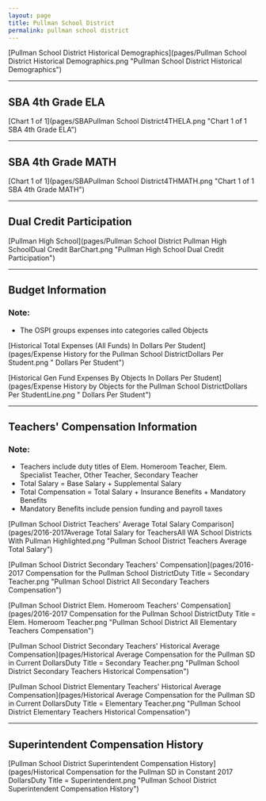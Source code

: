 ```yaml
---
layout: page
title: Pullman School District
permalink: pullman school district
---
```



[Pullman School District Historical Demographics](pages/Pullman School District Historical Demographics.png "Pullman School District Historical Demographics")

___

## SBA 4th Grade ELA

[Chart 1 of 1](pages/SBAPullman School District4THELA.png "Chart 1 of 1 SBA 4th Grade ELA")


___

## SBA 4th Grade MATH

[Chart 1 of 1](pages/SBAPullman School District4THMATH.png "Chart 1 of 1 SBA 4th Grade MATH")


___

## Dual Credit Participation

[Pullman High School](pages/Pullman School District Pullman High SchoolDual Credit BarChart.png "Pullman High School Dual Credit Participation")


___

## Budget Information
### Note:
- The OSPI groups expenses into categories called Objects

[Historical Total Expenses (All Funds) In Dollars Per Student](pages/Expense History for the Pullman School DistrictDollars Per Student.png " Dollars Per Student")

[Historical Gen Fund Expenses By Objects In Dollars Per Student](pages/Expense History by Objects for the Pullman School DistrictDollars Per StudentLine.png " Dollars Per Student")


___

## Teachers' Compensation Information
### Note:
- Teachers include duty titles of Elem. Homeroom Teacher, Elem. Specialist Teacher, Other Teacher, Secondary Teacher
- Total Salary = Base Salary + Supplemental Salary
- Total Compensation = Total Salary + Insurance Benefits + Mandatory Benefits
- Mandatory Benefits include pension funding and payroll taxes

[Pullman School District Teachers' Average Total Salary Comparison](pages/2016-2017Average Total Salary for TeachersAll WA School Districts With Pullman Highlighted.png "Pullman School District Teachers Average Total Salary")

[Pullman School District Secondary Teachers' Compensation](pages/2016-2017 Compensation for the Pullman School DistrictDuty Title = Secondary Teacher.png "Pullman School District All Secondary Teachers Compensation")

[Pullman School District Elem. Homeroom Teachers' Compensation](pages/2016-2017 Compensation for the Pullman School DistrictDuty Title = Elem. Homeroom Teacher.png "Pullman School District All Elementary Teachers Compensation")

[Pullman School District Secondary Teachers' Historical Average Compensation](pages/Historical Average Compensation for the Pullman SD in Current DollarsDuty Title = Secondary Teacher.png "Pullman School District Secondary Teachers Historical Compensation")

[Pullman School District Elementary Teachers' Historical Average Compensation](pages/Historical Average Compensation for the Pullman SD in Current DollarsDuty Title = Elementary Teacher.png "Pullman School District Elementary Teachers Historical Compensation")


___

## Superintendent Compensation History

[Pullman School District Superintendent Compensation History](pages/Historical Compensation for the Pullman SD in Constant 2017 DollarsDuty Title = Superintendent.png "Pullman School District Superintendent Compensation History")

